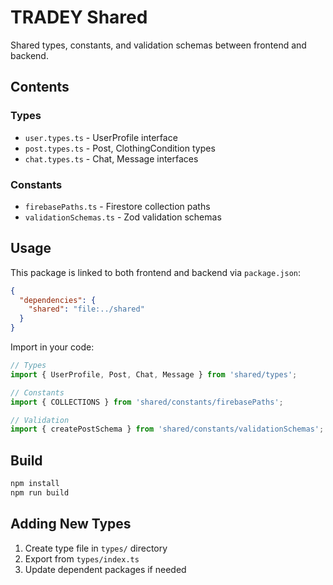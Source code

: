 # TRADEY Shared

Shared types, constants, and validation schemas between frontend and backend.

## Contents

### Types
- `user.types.ts` - UserProfile interface
- `post.types.ts` - Post, ClothingCondition types
- `chat.types.ts` - Chat, Message interfaces

### Constants
- `firebasePaths.ts` - Firestore collection paths
- `validationSchemas.ts` - Zod validation schemas

## Usage

This package is linked to both frontend and backend via `package.json`:

```json
{
  "dependencies": {
    "shared": "file:../shared"
  }
}
```

Import in your code:

```typescript
// Types
import { UserProfile, Post, Chat, Message } from 'shared/types';

// Constants
import { COLLECTIONS } from 'shared/constants/firebasePaths';

// Validation
import { createPostSchema } from 'shared/constants/validationSchemas';
```

## Build

```bash
npm install
npm run build
```

## Adding New Types

1. Create type file in `types/` directory
2. Export from `types/index.ts`
3. Update dependent packages if needed

